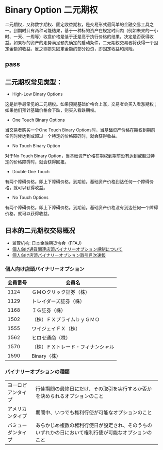 # Binary Option 二元期权

二元期权，又称数字期权、固定收益期权，是交易形式最简单的金融交易工具之一。到期时只有两种可能结果，基于一种标的资产在规定时间内（例如未来的一小时、一天、一周等）收盘价格是低于还是高于执行价格的结果，决定是否获得收益。如果标的资产的走势满足预先确定的启动条件，二元期权交易者将获得一个固定金额的收益，反之则损失固定金额的部分投资，即固定收益和风险。

## pass

## 二元期权常见类型：

- High-Low Binary Options

这是新手最常见的二元期权。如果预期基础价格会上涨，交易者会买入看涨期权；如果他们预计基础价格会下跌，则买入看跌期权。

- One Touch Binary Options

当交易者购买一个One Touch Binary Options时，当基础资产价格在期权到期前任何时候达到或超过一个特定的价格障碍时，就会获得收益。

- No Touch Binary Option

对于No Touch Binary Option，当基础资产价格在期权到期前没有达到或超过特定的价格障碍时，就会获得回报。

- Double One Touch

有两个障碍价格，即上下障碍价格，到期前，基础资产价格到达任何一个障碍价格，就可以获得收益。

- No Touch Options

有两个障碍价格，即上下障碍价格，到期前，基础资产价格没有到达任何一个障碍价格，就可以获得收益。

## 日本的二元期权交易概况

- 监管机构: 日本金融期货协会（FFAJ）
- [個人向け通貨関連店頭バイナリーオプション規制について](http://www.ffaj.or.jp/binop/)
- [個人向け店頭バイナリーオプション取引月次速報](http://www.ffaj.or.jp/performance/binary_monthly.html)

### 個人向け店頭バイナリーオプション

| 会員番号 | 会員名             |
|----------|--------------------|
| 1124     | ＧＭＯクリック証券（株）    |
| 1129     | トレイダーズ証券（株）     |
| 1168     | ＩＧ証券（株）         |
| 1502     | （株）ＦＸプライムｂｙＧＭＯ    |
| 1555     | ワイジェイＦＸ（株）        |
| 1562     | ヒロセ通商（株）        |
| 1570     | （株）ＦＸトレード・フィナンシャル |
| 1590     | Binary（株）         |

### バイナリーオプションの種類

| | |
|-|-|
|ヨーロピアンタイプ|行使期間の最終日にだけ、その取引を実行するか否かを決められるオプションのこと|
|アメリカンタイプ|期間中、いつでも権利行使が可能なオプションのこと|
|バミューダンタイプ|あらかじめ複数の権利行使日が設定され、そのうちのいずれかの日において権利行使が可能なオプションのこと|

